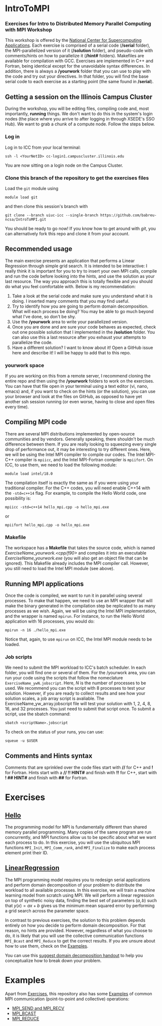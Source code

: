 # IntroToMPI

### Exercises for Intro to Distributed Memory Parallel Computing with MPI Workshop

This workshop is offered by the [National Center for Supercomputing Applications](https://www.ncsa.illinois.edu/).
Each exercise is comprised of a serial code (**/serial** folder), the MPI-parallelized version of it (**/solution** folder), and pseudo-code with comments/hints on how to parallelize it (**/hint#** folders). Makefiles are available for compilation with GCC. Exercises are implemented in C++ and Fortran, being identical except for the unavoidable syntax differences. In addition, there is always a **/yourwork** folder that you can use to play with the code and try out your directives. In that folder, you will find the base serial code to each exercise as a starting point (the same found in **/serial**).

## Getting a session on the Illinois Campus Cluster
During the workshop, you will be editing files, compiling code and, most importantly, **running** things. We don't want to do this in the system's login nodes (the place where you arrive to after logging in through XSEDE's SSO Hub). We want to grab a chunk of a compute node. Follow the steps below.

### Log in
Log in to ICC from your local terminal:
```
ssh -l <YourNetID> cc-login1.campuscluster.illinois.edu
```
  
You are now sitting on a login node on the Campus Cluster. 


### Clone this branch of the repository to get the exercises files
Load the `git` module using
```
module load git
```
and then clone this session's branch with

```
git clone --branch uiuc-icc --single-branch https://github.com/babreu-ncsa/IntroToMPI.git
```

You should be ready to go now! If you know how to get around with *git*, you can alternatively fork this repo and clone it from your account.


## Recommended usage
The main exercise presents an application that performs a Linear Regression through simple grid search. It is intended to be interactive: I really think it is important for you to try to insert your own MPI calls, compile and run the code before looking into the hints, and use the solution as your last resource. The way you approach this is totally flexible and you should do what you feel comfortable with. Below is my recommendation:

1. Take a look at the serial code and make sure you understand what it is doing. I inserted many comments that you may find useful.
2. Try to identify how you are going to perform domain decomposition. What will each process be doing? You may be able to go much beyond what I've done, so don't be shy.
3. Use the **/yourwork** area to write your parallelized version. 
4. Once you are done and are sure your code behaves as expected, check out one possible solution that I implemented in the **/solution** folder. You can also use this a last resource after you exhaust your attempts to parallelize the code.
5. Have a different solution? I want to know about it! Open a GitHub issue here and describe it! I will be happy to add that to this repo.

### yourwork space
If you are working on this from a remote server, I recommend cloning the entire repo and then using the **/yourwork** folders to work on the exercises. You can have that file open in your terminal using a text editor (vi, nano, emacs) and, if you want to check on the hints (or the solution), you can use your browser and look at the files on GitHub, as opposed to have yet another ssh session running (or even worse, having to close and open files every time).

## Compiling MPI code
There are several MPI distributions implemented by open-source communities and by vendors. Generally speaking, there shouldn't be much difference between them. If you are really looking to squeezing every single drop of performance out, it may be interesting to try different ones. Here, we will be using the Intel MPI compiler to compile our codes. The Intel MPI-C++ compiler is `mpiicc`, and the Intel MPI-Fortran compiler is `mpiifort`. On ICC, to use them, we need to load the following module:

```
module load intel/18.0
```

The compilation itself is exactly the same as if you were using your traditional compiler. For the C++ codes, you will need enable C++14 with the `-std=c++14` flag. For example, to compile the Hello World code, one possibility is:

```
mpiicc -std=c++14 hello_mpi.cpp -o hello_mpi.exe
```
or
```
mpiifort hello_mpi.cpp -o hello_mpi.exe
```

### Makefile
The workspace has a **Makefile** that takes the source code, which is named *ExerciseName_yourwork.<cpp/f90>* and compiles it into an executable *ExerciseName_yourwork.exe* (you will also get an object file that can be ignored). This Makefile already includes the MPI compiler call. However, you still need to load the Intel MPI module (see above).


## Running MPI applications
Once the code is compiled, we want to run it in parallel using several processes. To make that happen, we need to use an MPI wrapper that will make the binary generated in the compilation step be replicated to as many processes as we wish. Again, we will be using the Intel MPI implementation, and the wrapper is named `mpirun`. For instance, to run the Hello World application with 16 processes, you would do:

```
mpirun -n 16 ./hello_mpi.exe
```

Notice that, again, to use `mpirun` on ICC, the Intel MPI module needs to be loaded.

### Job scripts
We need to submit the MPI workload to ICC's batch scheduler. In each folder, you will find one or several of them. For the /yourwork area, you can run your code using the scripts that follow the nomeclature `ExerciseName_ywN.jobscript`. Here, $N$ is the number of processes to be used. We recommend you can the script with 8 processes to test your solution. However, if you are ready to collect results and see how your solution scales, a job array script is avaliable. The ExerciseName_yw_array.jobscript file will test your solution with 1, 2, 4, 8, 16, and 32 processes. You just need to submit that script once. To submit a script, use the sbatch command:

```
sbatch <scriptName>.jobscript
```

To check on the status of your runs, you can use:
```
squeue -u $USER
```


## Comments and Hints syntax
Comments that are sprinkled over the code files start with **//** for C++ and **!** for Fortran. Hints start with a **// !! HINT#** and finish with **!!** for C++, start with **! ## HINT#** and finish with **##** for Fortran. 

# Exercises

## [Hello](./Exercises/Hello)
The programming model for MPI is fundamentally different than shared memory parallel programming. Many copies of the same program are run concurrently, and MPI functions allow us to be specific about what we want each process to do. In this exercise, you will use the ubiquitous MPI functions `MPI_Init`, `MPI_Comm_rank`, and `MPI_Finalize` to make each process element print their ID.

## [LinearRegression](./Exercises/LinearRegression)
The MPI programming model requires you to redesign serial applications and perform domain decomposition of your problem to distribute the workload to all available processes. In this exercise, we will train a machine learning model from scratch using MPI. We will perform a linear regression on top of synthetic noisy data, finding the best set of parameters $(a,b)$ such that $y(x) = ax + b$ gives us the minimum mean squared error by performing a grid search across the parameter space. 

In contrast to previous exercises, the solution to this problem depends entirely on how you decide to perform domain decomposition. For that reason, no hints are provided. However, regardless of what you choose to do, it is likely that you will use the collective communication functions `MPI_Bcast` and `MPI_Reduce` to get the correct results. If you are unsure about how to use them, check on the [Examples](./Examples).

You can use this [suggest domain decomposition handout](https://docs.google.com/presentation/d/13skCf6Wf__cB0bbF1CIaZ_z1ZOQSDQ5KxKqCA9Q5XOo/edit?usp=sharing) to help you conceptualize how to break down your problem.

# Examples
Apart from [Exercises](./Exercises), this repository also has some [Examples](./Examples) of common MPI communication (point-to-point and collective) operations:
- [MPI_SEND and MPI_RECV](./Examples/SendRecv)
- [MPI_BCAST](./Examples/Bcast)
- [MPI_REDUCE](./Examples/Reduce)
